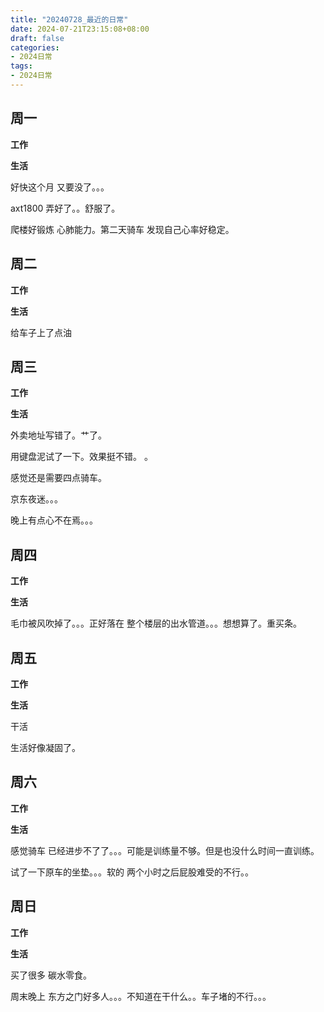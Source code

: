 ```yaml
---
title: "20240728_最近的日常"
date: 2024-07-21T23:15:08+08:00
draft: false
categories:
- 2024日常
tags:
- 2024日常
---
```



## 周一

**工作**



**生活**

好快这个月 又要没了。。。

axt1800 弄好了。。舒服了。

爬楼好锻炼 心肺能力。第二天骑车 发现自己心率好稳定。

## 周二

**工作**



**生活**

给车子上了点油

## 周三


**工作**



**生活**

外卖地址写错了。艹了。

用键盘泥试了一下。效果挺不错。 。

感觉还是需要四点骑车。

京东夜迷。。。

晚上有点心不在焉。。。
## 周四


**工作**



**生活**

毛巾被风吹掉了。。。正好落在 整个楼层的出水管道。。。想想算了。重买条。

## 周五


**工作**



**生活**

干活 

生活好像凝固了。

## 周六


**工作**



**生活**

感觉骑车 已经进步不了了。。。可能是训练量不够。但是也没什么时间一直训练。  

试了一下原车的坐垫。。。软的 两个小时之后屁股难受的不行。。
## 周日


**工作**



**生活**

买了很多 碳水零食。

周末晚上 东方之门好多人。。。不知道在干什么。。车子堵的不行。。。

